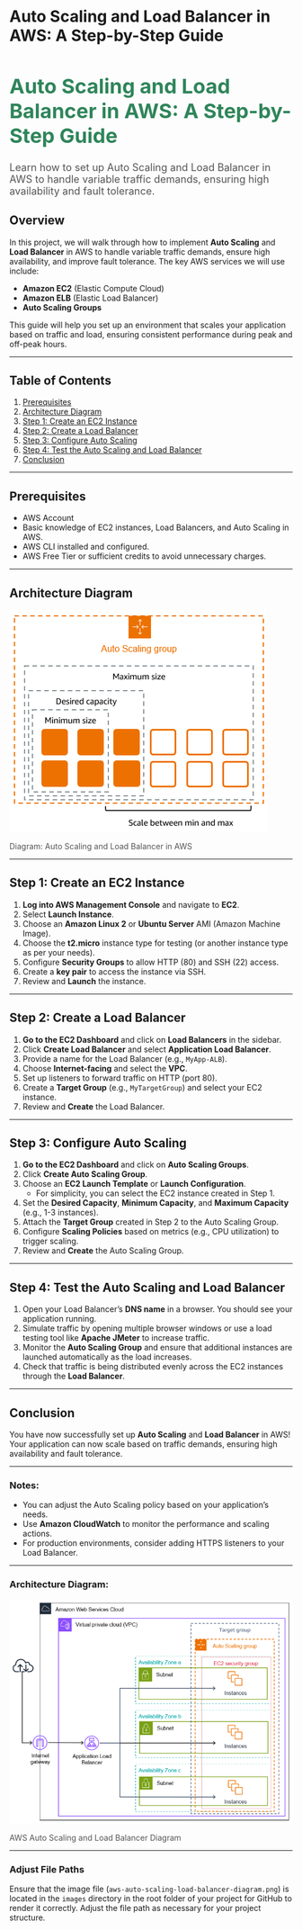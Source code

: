 # Auto Scaling and Load Balancer in AWS: A Step-by-Step Guide

<div align="left">
  <h1 style="font-size: 36px; color: #2F855A; font-weight: bold;">Auto Scaling and Load Balancer in AWS: A Step-by-Step Guide</h1>
  <p style="font-size: 18px; color: #555;">Learn how to set up Auto Scaling and Load Balancer in AWS to handle variable traffic demands, ensuring high availability and fault tolerance.</p>
</div>

## Overview

In this project, we will walk through how to implement **Auto Scaling** and **Load Balancer** in AWS to handle variable traffic demands, ensure high availability, and improve fault tolerance. The key AWS services we will use include:
- **Amazon EC2** (Elastic Compute Cloud)
- **Amazon ELB** (Elastic Load Balancer)
- **Auto Scaling Groups**

This guide will help you set up an environment that scales your application based on traffic and load, ensuring consistent performance during peak and off-peak hours.

---

## Table of Contents
1. [Prerequisites](#prerequisites)
2. [Architecture Diagram](#architecture-diagram)
3. [Step 1: Create an EC2 Instance](#step-1-create-an-ec2-instance)
4. [Step 2: Create a Load Balancer](#step-2-create-a-load-balancer)
5. [Step 3: Configure Auto Scaling](#step-3-configure-auto-scaling)
6. [Step 4: Test the Auto Scaling and Load Balancer](#step-4-test-the-auto-scaling-and-load-balancer)
7. [Conclusion](#conclusion)

---

## Prerequisites

- AWS Account
- Basic knowledge of EC2 instances, Load Balancers, and Auto Scaling in AWS.
- AWS CLI installed and configured.
- AWS Free Tier or sufficient credits to avoid unnecessary charges.

---

## Architecture Diagram

<div align="left">
  <img src="./asg-basic-arch.png" alt="Auto Scaling and Load Balancer Architecture" style="max-width: 100%; height: auto;"/>
  <p style="font-size: 14px; color: #555;">Diagram: Auto Scaling and Load Balancer in AWS</p>
</div>

---

## Step 1: Create an EC2 Instance

1. **Log into AWS Management Console** and navigate to **EC2**.
2. Select **Launch Instance**.
3. Choose an **Amazon Linux 2** or **Ubuntu Server** AMI (Amazon Machine Image).
4. Choose the **t2.micro** instance type for testing (or another instance type as per your needs).
5. Configure **Security Groups** to allow HTTP (80) and SSH (22) access.
6. Create a **key pair** to access the instance via SSH.
7. Review and **Launch** the instance.

---

## Step 2: Create a Load Balancer

1. **Go to the EC2 Dashboard** and click on **Load Balancers** in the sidebar.
2. Click **Create Load Balancer** and select **Application Load Balancer**.
3. Provide a name for the Load Balancer (e.g., `MyApp-ALB`).
4. Choose **Internet-facing** and select the **VPC**.
5. Set up listeners to forward traffic on HTTP (port 80).
6. Create a **Target Group** (e.g., `MyTargetGroup`) and select your EC2 instance.
7. Review and **Create** the Load Balancer.

---

## Step 3: Configure Auto Scaling

1. **Go to the EC2 Dashboard** and click on **Auto Scaling Groups**.
2. Click **Create Auto Scaling Group**.
3. Choose an **EC2 Launch Template** or **Launch Configuration**.
   - For simplicity, you can select the EC2 instance created in Step 1.
4. Set the **Desired Capacity**, **Minimum Capacity**, and **Maximum Capacity** (e.g., 1-3 instances).
5. Attach the **Target Group** created in Step 2 to the Auto Scaling Group.
6. Configure **Scaling Policies** based on metrics (e.g., CPU utilization) to trigger scaling.
7. Review and **Create** the Auto Scaling Group.

---

## Step 4: Test the Auto Scaling and Load Balancer

1. Open your Load Balancer’s **DNS name** in a browser. You should see your application running.
2. Simulate traffic by opening multiple browser windows or use a load testing tool like **Apache JMeter** to increase traffic.
3. Monitor the **Auto Scaling Group** and ensure that additional instances are launched automatically as the load increases.
4. Check that traffic is being distributed evenly across the EC2 instances through the **Load Balancer**.

---

## Conclusion

You have now successfully set up **Auto Scaling** and **Load Balancer** in AWS! Your application can now scale based on traffic demands, ensuring high availability and fault tolerance.

---

### Notes:
- You can adjust the Auto Scaling policy based on your application’s needs.
- Use **Amazon CloudWatch** to monitor the performance and scaling actions.
- For production environments, consider adding HTTPS listeners to your Load Balancer.

---

### Architecture Diagram:

<div align="left">
  <img src="./elb-tutorial-architecture-diagram.png" alt="AWS Auto Scaling and Load Balancer" style="max-width: 100%; height: auto;"/>
  <p style="font-size: 14px; color: #555;">AWS Auto Scaling and Load Balancer Diagram</p>
</div>

---

### Adjust File Paths
Ensure that the image file (`aws-auto-scaling-load-balancer-diagram.png`) is located in the `images` directory in the root folder of your project for GitHub to render it correctly. Adjust the file path as necessary for your project structure.
